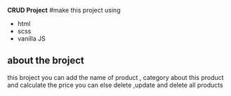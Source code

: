 **CRUD Project**
#make this project using
- html
- scss
- vanilla JS

## about the broject 
this broject you can add the name of product , category about this product and calculate the price 
you can else delete ,update and delete all products



